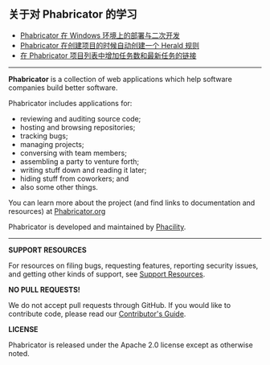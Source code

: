## 关于对 Phabricator 的学习

- [Phabricator 在 Windows 环境上的部署与二次开发](http://ckjava.com/2017/07/03/Phabricator-Windows-setup/)
- [Phabricator 在创建项目的时候自动创建一个 Herald 规则](http://ckjava.com/2017/07/22/Phabricator-project-Herald/)
- [在 Phabricator 项目列表中增加任务数和最新任务的链接](http://ckjava.com/2017/07/25/Phabricator-list-item-task/)

----------------------------------------------------------------------------------------------
**Phabricator** is a collection of web applications which help software companies build better software.

Phabricator includes applications for:

  - reviewing and auditing source code;
  - hosting and browsing repositories;
  - tracking bugs;
  - managing projects;
  - conversing with team members;
  - assembling a party to venture forth;
  - writing stuff down and reading it later;
  - hiding stuff from coworkers; and
  - also some other things.

You can learn more about the project (and find links to documentation and resources) at [Phabricator.org](http://phabricator.org)

Phabricator is developed and maintained by [Phacility](http://phacility.com).

----------

**SUPPORT RESOURCES**

For resources on filing bugs, requesting features, reporting security issues, and getting other kinds of support, see [Support Resources](https://secure.phabricator.com/book/phabricator/article/support/).

**NO PULL REQUESTS!**

We do not accept pull requests through GitHub. If you would like to contribute code, please read our [Contributor's Guide](https://secure.phabricator.com/book/phabcontrib/article/contributing_code/).

**LICENSE**

Phabricator is released under the Apache 2.0 license except as otherwise noted.
